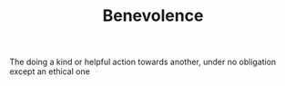 ---
title: Benevolence
letter: B
permalink: "/definitions/benevolence.html"
body: The doing a kind or helpful action towards another, under no obligation except
  an ethical one
published_at: '2018-07-07'
source: Black's Law Dictionary
layout: post
---